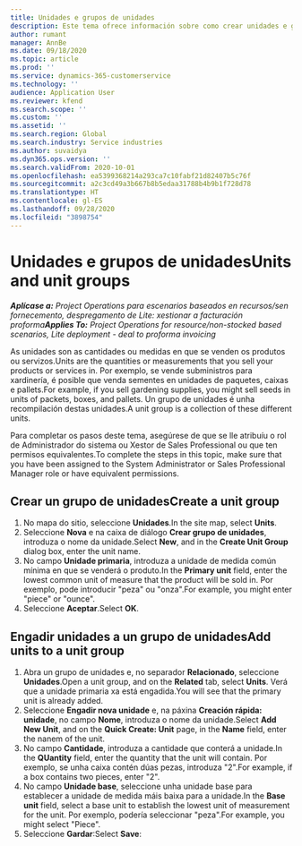 ```yaml
---
title: Unidades e grupos de unidades
description: Este tema ofrece información sobre como crear unidades e grupos de unidades en Dynamics 365 Project Operations.
author: rumant
manager: AnnBe
ms.date: 09/18/2020
ms.topic: article
ms.prod: ''
ms.service: dynamics-365-customerservice
ms.technology: ''
audience: Application User
ms.reviewer: kfend
ms.search.scope: ''
ms.custom: ''
ms.assetid: ''
ms.search.region: Global
ms.search.industry: Service industries
ms.author: suvaidya
ms.dyn365.ops.version: ''
ms.search.validFrom: 2020-10-01
ms.openlocfilehash: ea5399368214a293ca7c10fabf21d82407b5c76f
ms.sourcegitcommit: a2c3cd49a3b667b8b5edaa31788b4b9b1f728d78
ms.translationtype: HT
ms.contentlocale: gl-ES
ms.lasthandoff: 09/28/2020
ms.locfileid: "3898754"
---
```

# <a name="units-and-unit-groups"></a><span data-ttu-id="8fa7d-103">Unidades e grupos de unidades</span><span class="sxs-lookup"><span data-stu-id="8fa7d-103">Units and unit groups</span></span>

<span data-ttu-id="8fa7d-104">_**Aplícase a:** Project Operations para escenarios baseados en recursos/sen fornecemento, despregamento de Lite: xestionar a facturación proforma_</span><span class="sxs-lookup"><span data-stu-id="8fa7d-104">_**Applies To:** Project Operations for resource/non-stocked based scenarios, Lite deployment - deal to proforma invoicing_</span></span>

<span data-ttu-id="8fa7d-105">As unidades son as cantidades ou medidas en que se venden os produtos ou servizos.</span><span class="sxs-lookup"><span data-stu-id="8fa7d-105">Units are the quantities or measurements that you sell your products or services in.</span></span> <span data-ttu-id="8fa7d-106">Por exemplo, se vende subministros para xardinería, é posible que venda sementes en unidades de paquetes, caixas e pallets.</span><span class="sxs-lookup"><span data-stu-id="8fa7d-106">For example, if you sell gardening supplies, you might sell seeds in units of packets, boxes, and pallets.</span></span> <span data-ttu-id="8fa7d-107">Un grupo de unidades é unha recompilación destas unidades.</span><span class="sxs-lookup"><span data-stu-id="8fa7d-107">A unit group is a collection of these different units.</span></span>

<span data-ttu-id="8fa7d-108">Para completar os pasos deste tema, asegúrese de que se lle atribuíu o rol de Administrador do sistema ou Xestor de Sales Professional ou que ten permisos equivalentes.</span><span class="sxs-lookup"><span data-stu-id="8fa7d-108">To complete the steps in this topic, make sure that you have been assigned to the System Administrator or Sales Professional Manager role or have equivalent permissions.</span></span>

## <a name="create-a-unit-group"></a><span data-ttu-id="8fa7d-109">Crear un grupo de unidades</span><span class="sxs-lookup"><span data-stu-id="8fa7d-109">Create a unit group</span></span>

1. <span data-ttu-id="8fa7d-110">No mapa do sitio, seleccione **Unidades**.</span><span class="sxs-lookup"><span data-stu-id="8fa7d-110">In the site map, select **Units**.</span></span>
2. <span data-ttu-id="8fa7d-111">Seleccione **Nova** e na caixa de diálogo **Crear grupo de unidades**, introduza o nome da unidade.</span><span class="sxs-lookup"><span data-stu-id="8fa7d-111">Select **New**, and in the **Create Unit Group** dialog box, enter the unit name.</span></span>
3. <span data-ttu-id="8fa7d-112">No campo **Unidade primaria**, introduza a unidade de medida común mínima en que se venderá o produto.</span><span class="sxs-lookup"><span data-stu-id="8fa7d-112">In the **Primary unit** field, enter the lowest common unit of measure that the product will be sold in.</span></span> <span data-ttu-id="8fa7d-113">Por exemplo, pode introducir "peza" ou "onza".</span><span class="sxs-lookup"><span data-stu-id="8fa7d-113">For example, you might enter "piece" or "ounce".</span></span>
4. <span data-ttu-id="8fa7d-114">Seleccione **Aceptar**.</span><span class="sxs-lookup"><span data-stu-id="8fa7d-114">Select **OK**.</span></span>

## <a name="add-units-to-a-unit-group"></a><span data-ttu-id="8fa7d-115">Engadir unidades a un grupo de unidades</span><span class="sxs-lookup"><span data-stu-id="8fa7d-115">Add units to a unit group</span></span>

1. <span data-ttu-id="8fa7d-116">Abra un grupo de unidades e, no separador **Relacionado**, seleccione **Unidades**.</span><span class="sxs-lookup"><span data-stu-id="8fa7d-116">Open a unit group, and on the **Related** tab, select **Units**.</span></span> <span data-ttu-id="8fa7d-117">Verá que a unidade primaria xa está engadida.</span><span class="sxs-lookup"><span data-stu-id="8fa7d-117">You will see that the primary unit is already added.</span></span>
2. <span data-ttu-id="8fa7d-118">Seleccione **Engadir nova unidade** e, na páxina **Creación rápida: unidade**, no campo **Nome**, introduza o nome da unidade.</span><span class="sxs-lookup"><span data-stu-id="8fa7d-118">Select **Add New Unit**, and on the **Quick Create: Unit** page, in the **Name** field, enter the nanem of the unit.</span></span>
3. <span data-ttu-id="8fa7d-119">No campo **Cantidade**, introduza a cantidade que conterá a unidade.</span><span class="sxs-lookup"><span data-stu-id="8fa7d-119">In the **QUantity** field, enter the quantity that the unit will contain.</span></span> <span data-ttu-id="8fa7d-120">Por exemplo, se unha caixa contén dúas pezas, introduza "2".</span><span class="sxs-lookup"><span data-stu-id="8fa7d-120">For example, if a box contains two pieces, enter "2".</span></span> 
4. <span data-ttu-id="8fa7d-121">No campo **Unidade base**, seleccione unha unidade base para establecer a unidade de medida máis baixa para a unidade.</span><span class="sxs-lookup"><span data-stu-id="8fa7d-121">In the **Base unit** field, select a base unit to establish the lowest unit of measurement for the unit.</span></span> <span data-ttu-id="8fa7d-122">Por exemplo, podería seleccionar "peza".</span><span class="sxs-lookup"><span data-stu-id="8fa7d-122">For example, you might select "Piece".</span></span>
5. <span data-ttu-id="8fa7d-123">Seleccione **Gardar**:</span><span class="sxs-lookup"><span data-stu-id="8fa7d-123">Select **Save**:</span></span>
